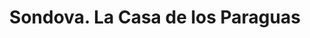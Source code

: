 ---
title: "Sondova. La Casa de los Paraguas"
url: /oviedo-uvieu/sondova-la-casa-de-los-paraguas/
shop: Modehaus
---